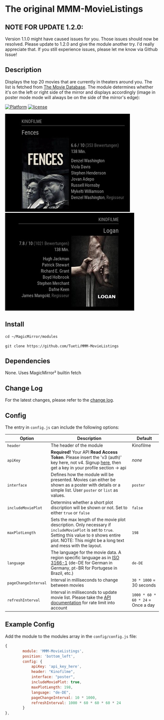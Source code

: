 # The original MMM-MovieListings

## NOTE FOR UPDATE 1.2.0:
Version 1.1.0 might have caused issues for you. Those issues should now be resolved. Please update to 1.2.0 and give the module another try. I'd really appreciate that. If you still experience issues, please let me know via Github Issue!

## Description
Displays the top 20 movies that are currently in theaters around you. The list is fetched from [The Movie Database](https://themoviedb.org).
The module determines whether it's on the left or right side of the mirror and displays accordingly (image in poster mode mode will always be on the side of the mirror's edge):

[![Platform](https://img.shields.io/badge/platform-MagicMirror-informational)](https://MagicMirror.builders)
[![license](https://img.shields.io/github/license/mashape/apistatus.svg)](LICENSE)

![Example](image-1.png)
![Example](image-2.png)

## Install
`cd ~/MagicMirror/modules`

`git clone https://github.com/Tueti/MMM-MovieListings`

## Dependencies
None. Uses MagicMirror² builtin fetch

## Change Log
For the latest changes, please refer to the [change log](CHANGELOG.md).

## Config
The entry in `config.js` can include the following options:

|Option|Description|Default|
|---|---|---|
|`header`|The header of the module|Kinofilme|
|`apiKey`|**Required!** Your API **Read Access Token**. Please insert the 'v3 (auth)' key here, not v4. Signup [here](https://www.themoviedb.org/account/signup), then get a key in your profile section -> api|_none_|
|`interface`|Defines how the module will be presented. Movies can either be shown as a poster with details or a simple list. User `poster` or `list` as values.|`poster`|
|`includeMoviePlot`|Determins whether a short plot discription will be shown or not. Set to either `true` or `false`|`false`|
|`maxPlotLength`|Sets the max length of the movie plot description. Only necessary if `includeMoviePlot` is set to `true`. Setting this value to `0` shows entire plot. NOTE: This might be a long text and mess with the layout.|`198`|
|`language`|The language for the movie data. A region specific language as in [ISO 3166-1](https://en.wikipedia.org/wiki/ISO_3166-1_alpha-2) (de-DE for German in Germany, pt-BR for Portugese in Brazil, etc.)|`de-DE`|
|`pageChangeInterval`|Interval in milliseconds to change between movies|`30 * 1000` = 30 seconds|
|`refreshInterval`|Interval in milliseconds to update movie list. Please take the [API documentation](https://developers.themoviedb.org/3/getting-started/request-rate-limiting) for rate limit into account |`1000 * 60 * 60 * 24` = Once a day|

## Example Config
Add the module to the modules array in the `config/config.js` file:
````javascript
{
		module: 'MMM-MovieListings',
		position: 'bottom_left',
		config: {
			apiKey: 'api_key_here',
			header: "Kinofilme",
			interface: "poster",
			includeMoviePlot: true,
			maxPlotLength: 198,
			language: "de-DE",
			pageChangeInterval: 10 * 1000,
			refreshInterval: 1000 * 60 * 60 * 60 * 24
		}
},
````